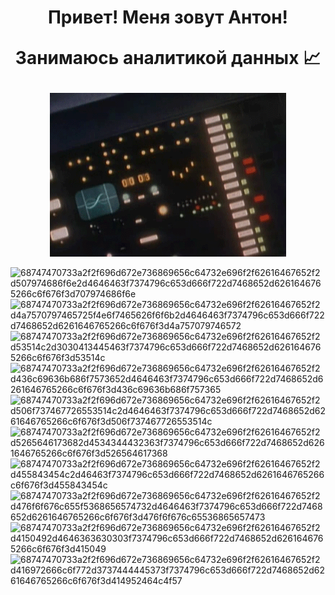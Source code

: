 
<h1 align="center">
Привет! Меня зовут Антон!

Занимаюсь аналитикой данных 📈

</h1>  

<p align="center">
  <img src="https://github.com/azhur911/azhur911/blob/main/EgSq.gif?raw=true"/>
</p>

![68747470733a2f2f696d672e736869656c64732e696f2f62616467652f2d507974686f6e2d4646463f7374796c653d666f722d7468652d6261646765266c6f676f3d707974686f6e](https://github.com/user-attachments/assets/8808cd10-ea29-4f49-be55-cf961ebd9c73)
![68747470733a2f2f696d672e736869656c64732e696f2f62616467652f2d4a7570797465725f4e6f7465626f6f6b2d4646463f7374796c653d666f722d7468652d6261646765266c6f676f3d4a757079746572](https://github.com/user-attachments/assets/d5c11a91-342f-4e13-8647-e08cce652185)
![68747470733a2f2f696d672e736869656c64732e696f2f62616467652f2d53514c2d3030413445463f7374796c653d666f722d7468652d6261646765266c6f676f3d53514c](https://github.com/user-attachments/assets/0d0174ee-50da-4a62-8ab1-bc8c6db41f64)
![68747470733a2f2f696d672e736869656c64732e696f2f62616467652f2d436c69636b686f7573652d4646463f7374796c653d666f722d7468652d6261646765266c6f676f3d436c69636b686f757365](https://github.com/user-attachments/assets/9ac2161f-0469-4fe8-8504-4311c0200c7e) 
![68747470733a2f2f696d672e736869656c64732e696f2f62616467652f2d506f737467726553514c2d4646463f7374796c653d666f722d7468652d6261646765266c6f676f3d506f737467726553514c](https://github.com/user-attachments/assets/67407165-ca4b-4601-8fa2-6bc7d890b8d2)
![68747470733a2f2f696d672e736869656c64732e696f2f62616467652f2d5265646173682d4534344432363f7374796c653d666f722d7468652d6261646765266c6f676f3d526564617368](https://github.com/user-attachments/assets/581bd1bd-c951-4c96-8da5-f73875c5e9f3)
![68747470733a2f2f696d672e736869656c64732e696f2f62616467652f2d455843454c2d46463f7374796c653d666f722d7468652d6261646765266c6f676f3d455843454c](https://github.com/user-attachments/assets/c7fb6f97-6041-4529-a00f-aa9e1c70b1cf)
![68747470733a2f2f696d672e736869656c64732e696f2f62616467652f2d476f6f676c655f5368656574732d4646463f7374796c653d666f722d7468652d6261646765266c6f676f3d476f6f676c65536865657473](https://github.com/user-attachments/assets/c1a2075c-c6c3-4ba7-9b6e-d2e7f862200b)
![68747470733a2f2f696d672e736869656c64732e696f2f62616467652f2d4150492d4646363630303f7374796c653d666f722d7468652d6261646765266c6f676f3d415049](https://github.com/user-attachments/assets/37169898-e868-4fa2-8d1b-438e86421bf4)
![68747470733a2f2f696d672e736869656c64732e696f2f62616467652f2d416972666c6f772d3737444445373f7374796c653d666f722d7468652d6261646765266c6f676f3d414952464c4f57](https://github.com/user-attachments/assets/99fd90f1-efdf-411d-a868-65742e46679b)

